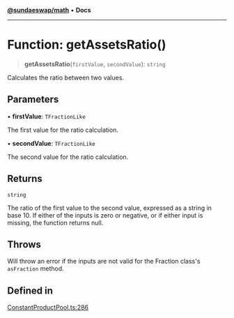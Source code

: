 [**@sundaeswap/math**](../../../README.md) • **Docs**

***

# Function: getAssetsRatio()

> **getAssetsRatio**(`firstValue`, `secondValue`): `string`

Calculates the ratio between two values.

## Parameters

• **firstValue**: `TFractionLike`

The first value for the ratio calculation.

• **secondValue**: `TFractionLike`

The second value for the ratio calculation.

## Returns

`string`

The ratio of the first value to the second value, expressed as a string in base 10. If either of the inputs is zero or negative, or if either input is missing, the function returns null.

## Throws

Will throw an error if the inputs are not valid for the Fraction class's `asFraction` method.

## Defined in

[ConstantProductPool.ts:286](https://github.com/SundaeSwap-finance/sundae-sdk/blob/main/packages/math/src/PoolMath/ConstantProductPool.ts#L286)
